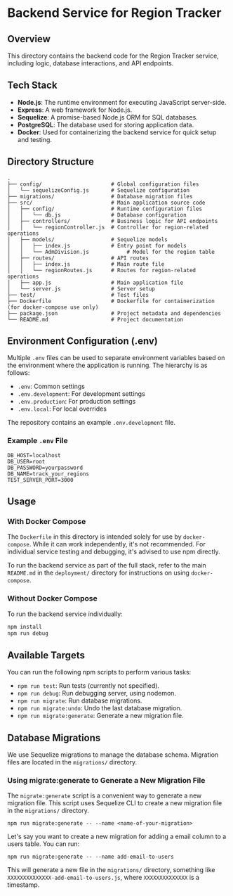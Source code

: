 # Backend Service for Region Tracker

## Overview

This directory contains the backend code for the Region Tracker service, including logic, database interactions, and API endpoints.

## Tech Stack

- **Node.js**: The runtime environment for executing JavaScript server-side.
- **Express**: A web framework for Node.js.
- **Sequelize**: A promise-based Node.js ORM for SQL databases.
- **PostgreSQL**: The database used for storing application data.
- **Docker**: Used for containerizing the backend service for quick setup and testing.

## Directory Structure

```plaintext
.
├── config/                      # Global configuration files
│   └── sequelizeConfig.js       # Sequelize configuration
├── migrations/                  # Database migration files
├── src/                         # Main application source code
│   ├── config/                  # Runtime configuration files
│   │   └── db.js                # Database configuration
│   ├── controllers/             # Business logic for API endpoints
│   │   └── regionController.js  # Controller for region-related operations
│   ├── models/                  # Sequelize models
│   │   ├── index.js             # Entry point for models
│   │   └── AdmDivision.js            # Model for the region table
│   ├── routes/                  # API routes
│   │   ├── index.js             # Main route file
│   │   └── regionRoutes.js      # Routes for region-related operations
│   ├── app.js                   # Main application file
│   └── server.js                # Server setup
├── test/                        # Test files
├── Dockerfile                   # Dockerfile for containerization (for docker-compose use only)
├── package.json                 # Project metadata and dependencies
└── README.md                    # Project documentation
```

## Environment Configuration (.env)

Multiple `.env` files can be used to separate environment variables based on the environment where the application is running. The hierarchy is as follows:

- `.env`: Common settings
- `.env.development`: For development settings
- `.env.production`: For production settings
- `.env.local`: For local overrides

The repository contains an example `.env.development` file.

### Example `.env` File

```env
DB_HOST=localhost
DB_USER=root
DB_PASSWORD=yourpassword
DB_NAME=track_your_regions
TEST_SERVER_PORT=3000
```

## Usage

### With Docker Compose

The `Dockerfile` in this directory is intended solely for use by `docker-compose`. While it can work independently, it's not recommended. For individual service testing and debugging, it's advised to use npm directly.

To run the backend service as part of the full stack, refer to the main `README.md` in the `deployment/` directory for instructions on using `docker-compose`.

### Without Docker Compose

To run the backend service individually:

```bash
npm install
npm run debug
```

## Available Targets

You can run the following npm scripts to perform various tasks:

- `npm run test`: Run tests (currently not specified).
- `npm run debug`: Run debugging server, using nodemon.
- `npm run migrate`: Run database migrations.
- `npm run migrate:undo`: Undo the last database migration.
- `npm run migrate:generate`: Generate a new migration file.

## Database Migrations

We use Sequelize migrations to manage the database schema. Migration files are located in the `migrations/` directory.

### Using migrate:generate to Generate a New Migration File

The `migrate:generate` script is a convenient way to generate a new migration file. This script uses Sequelize CLI to
create a new migration file in the `migrations/` directory.

```shell
npm run migrate:generate -- --name <name-of-your-migration>
```

Let's say you want to create a new migration for adding a email column to a users table. You can run:

```shell
npm run migrate:generate -- --name add-email-to-users
```

This will generate a new file in the `migrations/` directory, something like `XXXXXXXXXXXXXX-add-email-to-users.js`,
where `XXXXXXXXXXXXXX` is a timestamp.
